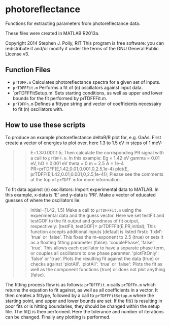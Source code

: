 photoreflectance
================

Functions for extracting parameters from photoreflectance data.

These files were created in MATLAB R2013a.

Copyright 2014 Stephen J. Polly, RIT
This program is free software: you can redistribute it and/or modify
it under the terms of the GNU General Public License v3.

Function Files
--------------

* `prTDFF.m` Calculates photoreflectance spectra for a given set of inputs.
* `prTDFFFit.m` Performs a fit of (n) oscillators against input data.
* `prTDFFFitSetup.m' Sets starting conditions, as well as upper and lower bounds for the fit performed by prTDFFFit.m.
* `prTDFFn.m` Defines a fittype string and vector of coefficients necessairy to fit (n) oscillators with.

How to use these scripts
------------------------

To produce an example photoreflectance deltaR/R plot for, e.g. GaAs:
First create a vector of energies to plot over, here 1.3 to 1.5 eV in steps of 1 meV:
>> E=1.3:0.001:1.5;
Then calculate the corrisponding PR signal with a call to `prTDFF.m`. In this example:
Eg = 1.42 eV
gamma = 0.01 eV,
hO = 0.001 eV
theta = 0
m = 2.5
A = 1e-4
>> PR=prTDFF(E,1.42,0.01,0.001,0,2.5,1e-4)
>> plot(E, prTDFF(E,1.42,0.01,0.001,0,2.5,1e-4));
Please see the comments at the top of `prTDFF.m` for more information.

To fit data against (n) oscillators:
Import experimental data to MATLAB. In this example, x-data is 'E' and y-data is 'PR'.
Make a vector of educated guesses of where the oscillators lie:
>> initial=[1.42, 1.5]
Make a call to `prTDFFFit.m` using the experimental data and the guess vector. Here we set testFit and testGOF to the
fit output and goodness of fit output, respectively:
>> [testFit, testGOF]= prTDFFFit(E,PR,initial);
This function accepts additional inputs (default is listed first):
'fixM': 'true' or 'false'. This fixes the m-exponent to 2.5 (true) or sets it as a floating fitting parameter (false).
'couplePhase', 'false', 'true'. This allows each oscillator to have a separate phase term, or couples all oscillators to 
one phase paramter.
'plotFitOnly': 'false' or 'true'. Plots the resulting fit against the data (true) or checks against 'plotAll'.
'plotAll': 'true' or 'false': Plots the fit as well as the component functions (true) or does not plot anything (false).

The fitting process flow is as follows:
`prTDFFFit.m` calls `prTDFFn.m` which returns the equation to fit against, as well as all coefficients in a vector. 
It then creates a fittype, followed by a call to `prTDFFFitSetup.m` where the starting point, and upper and lower bounds
are set. If the fit() is resulting in poor fits or is hitting boundaries, they should be changed within the setup file.
The fit() is then performed. Here the tolerance and number of iterations can be changed. Finally any plotting is
performed.

